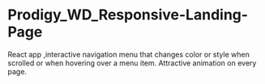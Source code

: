 # Prodigy_WD_Responsive-Landing-Page
React app ,interactive navigation menu that changes color or style when scrolled or when hovering over a menu item. Attractive animation on every page.
